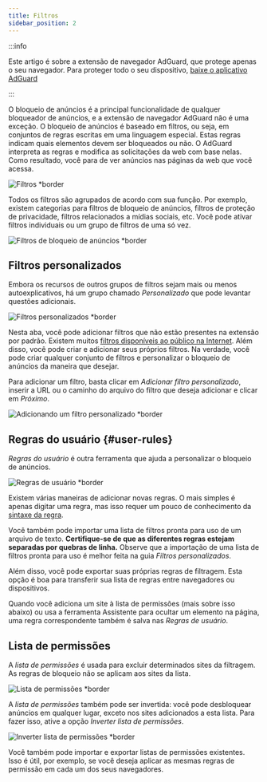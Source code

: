 ```yaml
---
title: Filtros
sidebar_position: 2
---
```


:::info

Este artigo é sobre a extensão de navegador AdGuard, que protege apenas o seu navegador. Para proteger todo o seu dispositivo, [baixe o aplicativo AdGuard](https://agrd.io/download-kb-adblock)

:::

O bloqueio de anúncios é a principal funcionalidade de qualquer bloqueador de anúncios, e a extensão de navegador AdGuard não é uma exceção. O bloqueio de anúncios é baseado em filtros, ou seja, em conjuntos de regras escritas em uma linguagem especial. Estas regras indicam quais elementos devem ser bloqueados ou não. O AdGuard interpreta as regras e modifica as solicitações da web com base nelas. Como resultado, você para de ver anúncios nas páginas da web que você acessa.

![Filtros \*border](https://cdn.adtidy.org/content/Kb/ad_blocker/browser_extension/ad_blocker_browser_extension_filters.png)

Todos os filtros são agrupados de acordo com sua função. Por exemplo, existem categorias para filtros de bloqueio de anúncios, filtros de proteção de privacidade, filtros relacionados a mídias sociais, etc. Você pode ativar filtros individuais ou um grupo de filtros de uma só vez.

![Filtros de bloqueio de anúncios \*border](https://cdn.adtidy.org/content/Kb/ad_blocker/browser_extension/ad_blocker_browser_extension_filters1.png)

## Filtros personalizados

Embora os recursos de outros grupos de filtros sejam mais ou menos autoexplicativos, há um grupo chamado _Personalizado_ que pode levantar questões adicionais.

![Filtros personalizados \*border](https://cdn.adtidy.org/content/Kb/ad_blocker/browser_extension/ad_blocker_browser_extension_custom_filters.png)

Nesta aba, você pode adicionar filtros que não estão presentes na extensão por padrão. Existem muitos [filtros disponíveis ao público na Internet](https://filterlists.com). Além disso, você pode criar e adicionar seus próprios filtros. Na verdade, você pode criar qualquer conjunto de filtros e personalizar o bloqueio de anúncios da maneira que desejar.

Para adicionar um filtro, basta clicar em _Adicionar filtro personalizado_, inserir a URL ou o caminho do arquivo do filtro que deseja adicionar e clicar em _Próximo_.

![Adicionando um filtro personalizado \*border](https://cdn.adtidy.org/content/Kb/ad_blocker/browser_extension/ad_blocker_browser_extension_custom_filters1.png)

## Regras do usuário {#user-rules}

_Regras do usuário_ é outra ferramenta que ajuda a personalizar o bloqueio de anúncios.

![Regras de usuário \*border](https://cdn.adtidy.org/content/Kb/ad_blocker/browser_extension/ad_blocker_browser_extension_user_rules.png)

Existem várias maneiras de adicionar novas regras. O mais simples é apenas digitar uma regra, mas isso requer um pouco de conhecimento da [sintaxe da regra](/general/ad-filtering/create-own-filters).

Você também pode importar uma lista de filtros pronta para uso de um arquivo de texto. **Certifique-se de que as diferentes regras estejam separadas por quebras de linha.** Observe que a importação de uma lista de filtros pronta para uso é melhor feita na guia _Filtros personalizados_.

Além disso, você pode exportar suas próprias regras de filtragem. Esta opção é boa para transferir sua lista de regras entre navegadores ou dispositivos.

Quando você adiciona um site à lista de permissões (mais sobre isso abaixo) ou usa a ferramenta Assistente para ocultar um elemento na página, uma regra correspondente também é salva nas _Regras de usuário_.

## Lista de permissões

A _lista de permissões_ é usada para excluir determinados sites da filtragem. As regras de bloqueio não se aplicam aos sites da lista.

![Lista de permissões \*border](https://cdn.adtidy.org/content/Kb/ad_blocker/browser_extension/ad_blocker_browser_extension_allowlist.png)

A _lista de permissões_ também pode ser invertida: você pode desbloquear anúncios em qualquer lugar, exceto nos sites adicionados a esta lista. Para fazer isso, ative a opção _Inverter lista de permissões_.

![Inverter lista de permissões \*border](https://cdn.adtidy.org/content/Kb/ad_blocker/browser_extension/ad_blocker_browser_extension_allowlist1.png)

Você também pode importar e exportar listas de permissões existentes. Isso é útil, por exemplo, se você deseja aplicar as mesmas regras de permissão em cada um dos seus navegadores.
